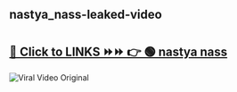 
 ## nastya_nass-leaked-video 

# <h2><a href="https://clipsfans.com/nastya_nass&ref=git">🔗 Click to LINKS ⏩⏩ 👉 🟢 nastya nass </a></h2>

<a href="https://clipsfans.com/nastya_nass&ref=git" rel="nofollow" data-target="animated-image.originalLink"><img src="https://i.ibb.co.com/xMMVF88/686577567.gif" alt="Viral Video Original" style="max-width: 100%; display: inline-block;" data-target="animated-image.originalImage"></a>

